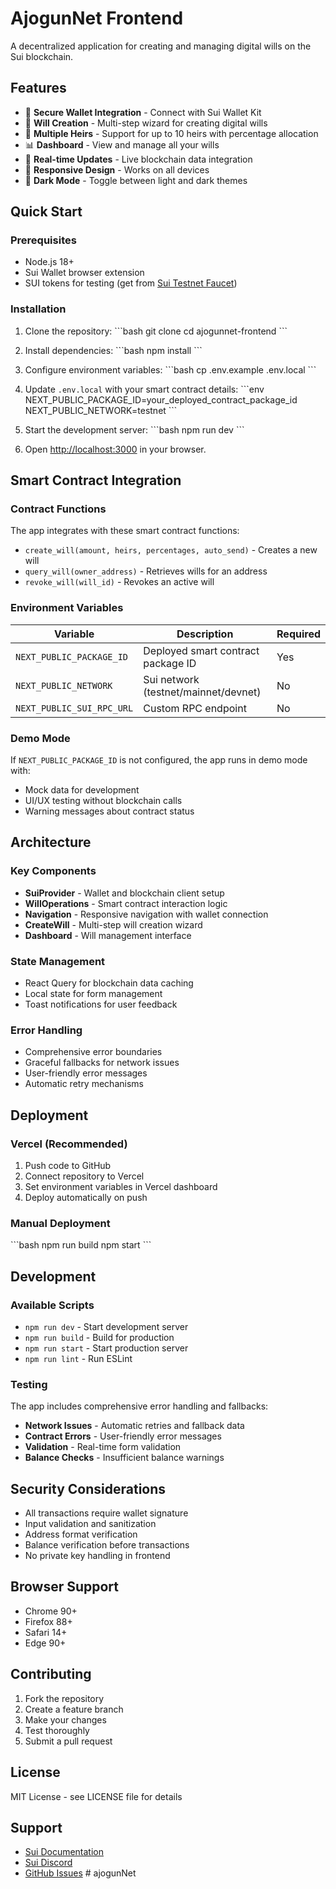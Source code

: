 # AjogunNet Frontend

A decentralized application for creating and managing digital wills on the Sui blockchain.

## Features

- 🔐 **Secure Wallet Integration** - Connect with Sui Wallet Kit
- 📝 **Will Creation** - Multi-step wizard for creating digital wills
- 👥 **Multiple Heirs** - Support for up to 10 heirs with percentage allocation
- 📊 **Dashboard** - View and manage all your wills
- 🔄 **Real-time Updates** - Live blockchain data integration
- 📱 **Responsive Design** - Works on all devices
- 🌙 **Dark Mode** - Toggle between light and dark themes

## Quick Start

### Prerequisites

- Node.js 18+ 
- Sui Wallet browser extension
- SUI tokens for testing (get from [Sui Testnet Faucet](https://docs.sui.io/guides/developer/getting-started/get-coins))

### Installation

1. Clone the repository:
\`\`\`bash
git clone <repository-url>
cd ajogunnet-frontend
\`\`\`

2. Install dependencies:
\`\`\`bash
npm install
\`\`\`

3. Configure environment variables:
\`\`\`bash
cp .env.example .env.local
\`\`\`

4. Update `.env.local` with your smart contract details:
\`\`\`env
NEXT_PUBLIC_PACKAGE_ID=your_deployed_contract_package_id
NEXT_PUBLIC_NETWORK=testnet
\`\`\`

5. Start the development server:
\`\`\`bash
npm run dev
\`\`\`

6. Open [http://localhost:3000](http://localhost:3000) in your browser.

## Smart Contract Integration

### Contract Functions

The app integrates with these smart contract functions:

- `create_will(amount, heirs, percentages, auto_send)` - Creates a new will
- `query_will(owner_address)` - Retrieves wills for an address  
- `revoke_will(will_id)` - Revokes an active will

### Environment Variables

| Variable | Description | Required |
|----------|-------------|----------|
| `NEXT_PUBLIC_PACKAGE_ID` | Deployed smart contract package ID | Yes |
| `NEXT_PUBLIC_NETWORK` | Sui network (testnet/mainnet/devnet) | No |
| `NEXT_PUBLIC_SUI_RPC_URL` | Custom RPC endpoint | No |

### Demo Mode

If `NEXT_PUBLIC_PACKAGE_ID` is not configured, the app runs in demo mode with:
- Mock data for development
- UI/UX testing without blockchain calls
- Warning messages about contract status

## Architecture

### Key Components

- **SuiProvider** - Wallet and blockchain client setup
- **WillOperations** - Smart contract interaction logic
- **Navigation** - Responsive navigation with wallet connection
- **CreateWill** - Multi-step will creation wizard
- **Dashboard** - Will management interface

### State Management

- React Query for blockchain data caching
- Local state for form management
- Toast notifications for user feedback

### Error Handling

- Comprehensive error boundaries
- Graceful fallbacks for network issues
- User-friendly error messages
- Automatic retry mechanisms

## Deployment

### Vercel (Recommended)

1. Push code to GitHub
2. Connect repository to Vercel
3. Set environment variables in Vercel dashboard
4. Deploy automatically on push

### Manual Deployment

\`\`\`bash
npm run build
npm start
\`\`\`

## Development

### Available Scripts

- `npm run dev` - Start development server
- `npm run build` - Build for production
- `npm run start` - Start production server
- `npm run lint` - Run ESLint

### Testing

The app includes comprehensive error handling and fallbacks:

- **Network Issues** - Automatic retries and fallback data
- **Contract Errors** - User-friendly error messages
- **Validation** - Real-time form validation
- **Balance Checks** - Insufficient balance warnings

## Security Considerations

- All transactions require wallet signature
- Input validation and sanitization
- Address format verification
- Balance verification before transactions
- No private key handling in frontend

## Browser Support

- Chrome 90+
- Firefox 88+
- Safari 14+
- Edge 90+

## Contributing

1. Fork the repository
2. Create a feature branch
3. Make your changes
4. Test thoroughly
5. Submit a pull request

## License

MIT License - see LICENSE file for details

## Support

- [Sui Documentation](https://docs.sui.io)
- [Sui Discord](https://discord.gg/sui)
- [GitHub Issues](https://github.com/your-repo/issues)
#   a j o g u n N e t  
 